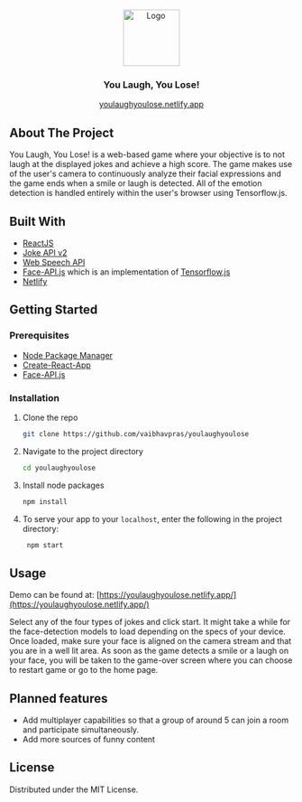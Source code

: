 
<br />
<p align="center">
  <a href="https://github.com/vaibhavpras/youlaughyoulose/">
    <img src="https://raw.githubusercontent.com/vaibhavpras/youlaughyoulose/main/src/Assets/laugh.png" alt="Logo" width="100" height="100">
  </a>

  <h3 align="center">You Laugh, You Lose!</h3>

  <p align="center">
  <a href="https://youlaughyoulose.netlify.app/">youlaughyoulose.netlify.app</a>
  </p>
</p>





## About The Project

You Laugh, You Lose! is a web-based game where your objective is to not laugh at the displayed jokes and achieve a high score. The game makes use of the user's camera to continuously analyze their facial expressions and the game ends when a smile or laugh is detected. All of the emotion detection is handled entirely within the user's browser using Tensorflow.js. 

## Built With


* [ReactJS](https://reactjs.org/)
* [Joke API v2](https://sv443.net/jokeapi/v2/)
* [Web Speech API](https://developer.mozilla.org/en-US/docs/Web/API/Web_Speech_API)
* [Face-API.js](https://justadudewhohacks.github.io/face-api.js/docs/index.html) which is an implementation of [Tensorflow.js](https://www.tensorflow.org/js)
* [Netlify](https://netlify.com)


## Getting Started



### Prerequisites

* [Node Package Manager](https://nodejs.org/en/)
* [Create-React-App](https://github.com/facebook/create-react-app)
* [Face-API.js](https://justadudewhohacks.github.io/face-api.js/docs/index.html)
 
### Installation

1. Clone the repo
   ```sh
   git clone https://github.com/vaibhavpras/youlaughyoulose
   ```
2. Navigate to the project directory
   ```sh
   cd youlaughyoulose
   ```
3. Install node packages
   ```sh
   npm install
   ```
4. To serve your app to your `localhost`, enter the following in the project directory:
   ```sh
    npm start 
   ```


## Usage

Demo can be found at: [https://youlaughyoulose.netlify.app/](https://youlaughyoulose.netlify.app/)

Select any of the four types of jokes and click start. It might take a while for the face-detection models to load depending on the specs of your device. Once loaded, make sure your face is aligned on the camera stream and that you are in a well lit area. As soon as the game detects a smile or a laugh on your face, you will be taken to the game-over screen where you can choose to restart game or go to the home page.

## Planned features
- Add multiplayer capabilities so that a group of around 5 can join a room and participate simultaneously.
- Add more sources of funny content 

## License
Distributed under the MIT License. 

